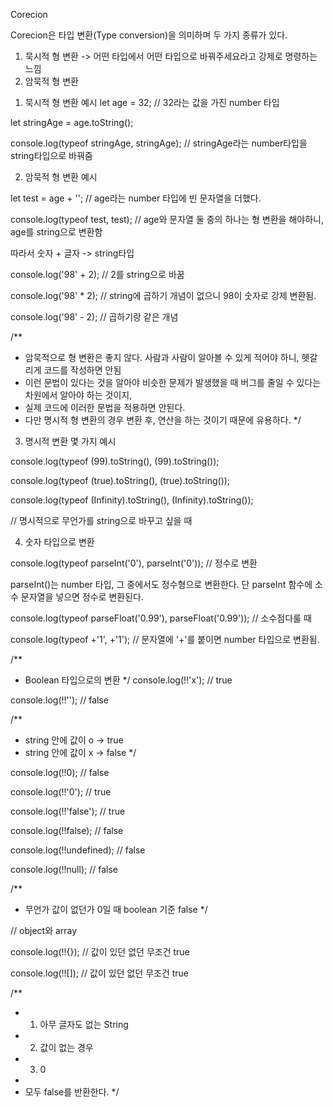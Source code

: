 Corecion

Corecion은 타입 변환(Type conversion)을 의미하며 두 가지 종류가 있다.

1. 묵시적 형 변환 -> 어떤 타입에서 어떤 타입으로 바꿔주세요라고 강제로 명령하는 느낌
2. 암묵적 형 변환

1) 묵시적 형 변환 예시
let age = 32; // 32라는 값을 가진 number 타입

let stringAge = age.toString();

console.log(typeof stringAge, stringAge); // stringAge라는 number타입을 string타입으로 바꿔줌

2) 암묵적 형 변환 예시

let test = age + ''; // age라는 number 타입에 빈 문자열을 더했다.

console.log(typeof test, test); // age와 문자열 둘 중의 하나는 형 변환을 해야하니, age를 string으로 변환함

따라서 숫자 + 글자 -> string타입

console.log('98' + 2);
// 2를 string으로 바꿈

console.log('98' * 2); 
// string에 곱하기 개념이 없으니 98이 숫자로 강제 변환됨.

console.log('98' - 2);
// 곱하기랑 같은 개념

/**
 * 암묵적으로 형 변환은 좋지 않다. 사람과 사람이 알아볼 수 있게 적어야 하니, 헷갈리게 코드를 작성하면 안됨
 * 이런 문법이 있다는 것을 알아야 비슷한 문제가 발생했을 때 버그를 줄일 수 있다는 차원에서 알아야 하는 것이지,
 * 실제 코드에 이러한 문법을 적용하면 안된다.
 * 다만 명시적 형 변환의 경우 변환 후, 연산을 하는 것이기 때문에 유용하다.
 */

3) 명시적 변환 몇 가지 예시

console.log(typeof (99).toString(), (99).toString());

console.log(typeof (true).toString(), (true).toString());

console.log(typeof (Infinity).toString(), (Infinity).toString());

// 명시적으로 무언가를 string으로 바꾸고 싶을 때

4) 숫자 타입으로 변환

console.log(typeof parseInt('0'), parseInt('0')); // 정수로 변환

parseInt()는 number 타입, 그 중에서도 정수형으로 변환한다. 단 parseInt 함수에 소수 문자열을 넣으면 정수로 변환된다.

console.log(typeof parseFloat('0.99'), parseFloat('0.99')); // 소수점다룰 때

console.log(typeof +'1', +'1'); // 문자열에 '+'를 붙이면 number 타입으로 변환됨.

/**
 * Boolean 타입으로의 변환
 */
console.log(!!'x'); // true

console.log(!!''); // false

/**
 * string 안에 값이 o -> true
 * string 안에 값이 x -> false
 */

console.log(!!0); // false

console.log(!!'0'); // true

console.log(!!'false'); // true

console.log(!!false); // false

console.log(!!undefined); // false

console.log(!!null); // false

/**
 * 무언가 값이 없던가 0일 때 boolean 기준 false
 */

// object와 array

console.log(!!{}); // 값이 있던 없던 무조건 true

console.log(!![]); // 값이 있던 없던 무조건 true

/**
 * 1) 아무 글자도 없는 String
 * 2) 값이 없는 경우
 * 3) 0
 * 
 * 모두 false를 반환한다.
 */
